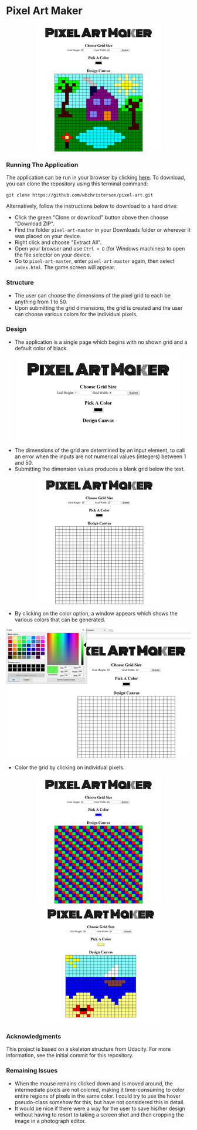 # Pixel Art Maker

<p align="center">
  <img src="img/canvas-example.png" alt="Sample Image Generated From Application Showing A Landscape Of A House And Surrounding Area">
</p>

### Running The Application
The application can be run in your browser by clicking [here](https://wbchristerson.github.io/pixel-art/). To download, you can clone the repository using this terminal command:
```
git clone https://github.com/wbchristerson/pixel-art.git
```

Alternatively, follow the instructions below to download to a hard drive:
* Click the green "Clone or download" button above then choose "Download ZIP".
* Find the folder `pixel-art-master` in your Downloads folder or wherever it was placed on your device.
* Right click and choose "Extract All".
* Open your browser and use `Ctrl + O` (for Windows machines) to open the file selector on your device.
* Go to `pixel-art-master`, enter `pixel-art-master` again, then select `index.html`. The game screen will appear.

### Structure
* The user can choose the dimensions of the pixel grid to each be anything from 1 to 50.
* Upon submitting the grid dimensions, the grid is created and the user can choose various colors for the individual pixels.

### Design
* The application is a single page which begins with no shown grid and a default color of black.

<p align="center">
  <img src="img/canvas-intro.png" alt="Pixel Art Maker Display Before Choosing The Grid Size Or Color">
</p>

* The dimensions of the grid are determined by an input element, to call an error when the inputs are not numerical values (integers) between 1 and 50.
* Submitting the dimension values produces a blank grid below the text.

<p align="center">
  <img src="img/canvas-grid.png" alt="Pixel Art Maker Display After Choosing The Grid Size But Not The Color">
</p>

* By clicking on the color option, a window appears which shows the various colors that can be generated.

<p align="center">
  <img src="img/canvas-color.png" alt="Pixel Art Maker Display While Selecting A Canvas Color">
</p>

* Color the grid by clicking on individual pixels.

<p align="center">
  <img src="img/canvas-blanket.png" alt="Pixel Art Maker Example Image Of Blanket Design">
  <img src="img/canvas-beach.png" alt="Pixel Art Maker Example Image Of Beach">
</p>

### Acknowledgments

This project is based on a skeleton structure from Udacity. For more information, see the initial commit for this repository.

### Remaining Issues
* When the mouse remains clicked down and is moved around, the intermediate pixels are not colored, making it time-consuming to color entire regions of pixels in the same color. I could try to use the hover pseudo-class somehow for this, but have not considered this in detail.
* It would be nice if there were a way for the user to save his/her design without having to resort to taking a screen shot and then cropping the image in a photograph editor.
